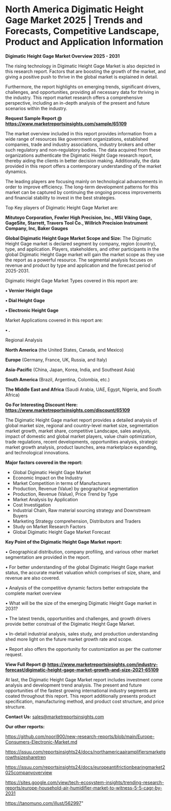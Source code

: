 # North America Digimatic Height Gage Market 2025 | Trends and Forecasts, Competitive Landscape, Product and Application Information

<Strong> Digimatic Height Gage Market Overview 2025 - 2031</strong>

The rising technology in Digimatic Height Gage Market is also depicted in this research report. Factors that are boosting the growth of the market, and giving a positive push to thrive in the global market is explained in detail.

Furthermore, the report highlights on emerging trends, significant drivers, challenges, and opportunities, providing all necessary data for thriving in the industry. This report market research offers a comprehensive perspective, including an in-depth analysis of the present and future scenarios within the industry.

<strong>Request Sample Report @ <a href=https://www.marketreportsinsights.com/sample/65109>https://www.marketreportsinsights.com/sample/65109</a></strong>

The market overview included in this report provides information from a wide range of resources like government organizations, established companies, trade and industry associations, industry brokers and other such regulatory and non-regulatory bodies. The data acquired from these organizations authenticate the Digimatic Height Gage research report, thereby aiding the clients in better decision making. Additionally, the data provided in this report offers a contemporary understanding of the market dynamics.

The leading players are focusing mainly on technological advancements in order to improve efficiency. The long-term development patterns for this market can be captured by continuing the ongoing process improvements and financial stability to invest in the best strategies.

Top Key players of Digimatic Height Gage Market are:

<strong>Mitutoyo Corporation, Fowler High Precision, Inc., MSI Viking Gage, GageSite, Starrett, Travers Tool Co., Willrich Precision Instrument Company, Inc, Baker Gauges</strong>

<strong><b>Global Digimatic Height Gage Market Scope and Size:</b></strong>
The Digimatic Height Gage market is declared segment by company, region (country), type, and application. Players, stakeholders, and other participants in the global Digimatic Height Gage market will gain the market scope as they use the report as a powerful resource. The segmental analysis focuses on revenue and product by type and application and the forecast period of 2025-2031.

Digimatic Height Gage Market Types covered in this report are:

<strong>• Vernier Height Gage

• Dial Height Gage

• Electronic Height Gage</strong>

Market Applications covered in this report are:

<strong>• .</strong> 

Regional Analysis

<strong>North America</strong> (the United States, Canada, and Mexico)

<strong>Europe</strong> (Germany, France, UK, Russia, and Italy)

<strong>Asia-Pacific</strong> (China, Japan, Korea, India, and Southeast Asia)

<strong>South America</strong> (Brazil, Argentina, Colombia, etc.)

<strong>The Middle East and Africa</strong> (Saudi Arabia, UAE, Egypt, Nigeria, and South Africa)

<strong>Go For Interesting Discount Here: <a href=https://www.marketreportsinsights.com/discount/65109>https://www.marketreportsinsights.com/discount/65109</a></strong>

The Digimatic Height Gage market report provides a detailed analysis of global market size, regional and country-level market size, segmentation market growth, market share, competitive Landscape, sales analysis, impact of domestic and global market players, value chain optimization, trade regulations, recent developments, opportunities analysis, strategic market growth analysis, product launches, area marketplace expanding, and technological innovations.

<strong><b>Major factors covered in the report:</b></strong>
<ul>
  <li>Global Digimatic Height Gage Market </li>
  <li>Economic Impact on the Industry</li>
  <li>Market Competition in terms of Manufacturers</li>
  <li>Production, Revenue (Value) by geographical segmentation</li>
  <li>Production, Revenue (Value), Price Trend by Type</li>
  <li>Market Analysis by Application</li>
  <li>Cost Investigation</li>
  <li>Industrial Chain, Raw material sourcing strategy and Downstream Buyers</li>
  <li>Marketing Strategy comprehension, Distributors and Traders</li>
  <li>Study on Market Research Factors</li>
  <li>Global Digimatic Height Gage Market Forecast</li>
</ul>

<strong><b>Key Point of the Digimatic Height Gage Market report:</b></strong>

• Geographical distribution, company profiling, and various other market segmentation are provided in the report.

• For better understanding of the global Digimatic Height Gage market status, the accurate market valuation which comprises of size, share, and revenue are also covered.

• Analysis of the competitive dynamic factors better extrapolate the complete market overview

• What will be the size of the emerging Digimatic Height Gage market in 2031?

• The latest trends, opportunities and challenges, and growth drivers provide better construal of the Digimatic Height Gage Market.

• In-detail industrial analysis, sales study, and production understanding shed more light on the future market growth rate and scope.

• Report also offers the opportunity for customization as per the customer request.

<strong><b>View Full Report @ <a href=https://www.marketreportsinsights.com/industry-forecast/digimatic-height-gage-market-growth-and-size-2021-65109>https://www.marketreportsinsights.com/industry-forecast/digimatic-height-gage-market-growth-and-size-2021-65109</a></b></strong>


At last, the Digimatic Height Gage Market report includes investment come analysis and development trend analysis. The present and future opportunities of the fastest growing international industry segments are coated throughout this report. This report additionally presents product specification, manufacturing method, and product cost structure, and price structure.

<strong>Contact Us:</strong>
sales@marketreportsinsights.com

<strong>Our other reports:</strong>

<a href=https://github.com/noori900/new-research-reports/blob/main/Europe-Consumers-Electronic-Market.md>https://github.com/noori900/new-research-reports/blob/main/Europe-Consumers-Electronic-Market.md</a>

<a href=https://issuu.com/reportsinsights24/docs/northamericaairamplifiersmarketgrowthsizesharetren>https://issuu.com/reportsinsights24/docs/northamericaairamplifiersmarketgrowthsizesharetren</a>

<a href=https://issuu.com/reportsinsights24/docs/europeantifrictionbearingmarket2025companyoverview>https://issuu.com/reportsinsights24/docs/europeantifrictionbearingmarket2025companyoverview</a>

<a href=https://sites.google.com/view/tech-ecosystem-insights/trending-research-reports/europe-household-air-humidifier-market-to-witness-5-5-cagr-by-2031>https://sites.google.com/view/tech-ecosystem-insights/trending-research-reports/europe-household-air-humidifier-market-to-witness-5-5-cagr-by-2031</a>

<a href=https://tanomuno.com/illust/562997>https://tanomuno.com/illust/562997</a>"
